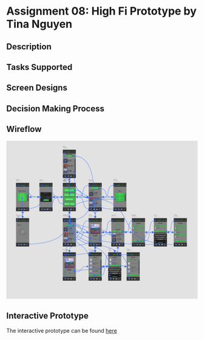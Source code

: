 # Assignment 08: High Fi Prototype by Tina Nguyen

## Description

## Tasks Supported

## Screen Designs

## Decision Making Process

## Wireflow 

![Wireflow](https://github.com/tinguy16/DH150-2020W/blob/master/Screen%20Shot%202020-03-02%20at%209.49.23%20PM.png) 

## Interactive Prototype 

The interactive prototype can be found [here](https://projects.invisionapp.com/prototype/AudiuInteractivePrototype-ck7bgdje5002iwo01xgelaqnk/play/482f5d6c) 

